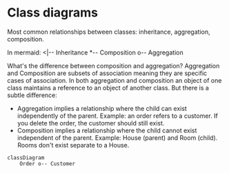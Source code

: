 # Class diagrams

Most common relationships between classes: inheritance, aggregation, composition.

In mermaid:
<|-- Inheritance
\*-- Composition
o-- Aggregation

What's the difference between composition and aggregation? Aggregation and Composition are subsets of association meaning they are specific cases of association. In both aggregation and composition an object of one class maintains a reference to an object of another class. But there is a subtle difference:

- Aggregation implies a relationship where the child can exist independently of the parent. Example: an order refers to a customer. If you delete the order, the customer should still exist.
- Composition implies a relationship where the child cannot exist independent of the parent. Example: House (parent) and Room (child). Rooms don't exist separate to a House.

```mermaid
classDiagram
    Order o-- Customer
```
